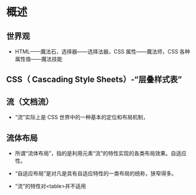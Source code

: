 # 概述

## 世界观

- HTML——魔法石，选择器——选择法器，CSS 属性——魔法师，CSS 各种属性值——魔法技能

## CSS（ Cascading Style Sheets）-“层叠样式表”

## 流（文档流）

- “流”实际上是 CSS 世界中的一种基本的定位和布局机制，

## 流体布局

- 所谓“流体布局”，指的是利用元素“流”的特性实现的各类布局效果。自适应性。

- “自适应布局”是对凡是具有自适应特性的一类布局的统称，狭窄得多。

- “流”的特性对\<table\>并不适用